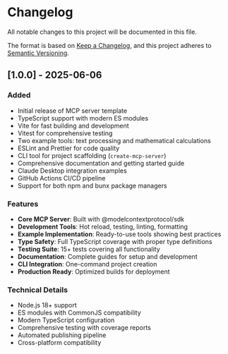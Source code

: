 # Changelog

All notable changes to this project will be documented in this file.

The format is based on [Keep a Changelog](https://keepachangelog.com/en/1.0.0/),
and this project adheres to [Semantic Versioning](https://semver.org/spec/v2.0.0.html).

## [1.0.0] - 2025-06-06

### Added
- Initial release of MCP server template
- TypeScript support with modern ES modules
- Vite for fast building and development
- Vitest for comprehensive testing
- Two example tools: text processing and mathematical calculations
- ESLint and Prettier for code quality
- CLI tool for project scaffolding (`create-mcp-server`)
- Comprehensive documentation and getting started guide
- Claude Desktop integration examples
- GitHub Actions CI/CD pipeline
- Support for both npm and bunx package managers

### Features
- **Core MCP Server**: Built with @modelcontextprotocol/sdk
- **Development Tools**: Hot reload, testing, linting, formatting
- **Example Implementation**: Ready-to-use tools showing best practices
- **Type Safety**: Full TypeScript coverage with proper type definitions
- **Testing Suite**: 15+ tests covering all functionality
- **Documentation**: Complete guides for setup and development
- **CLI Integration**: One-command project creation
- **Production Ready**: Optimized builds for deployment

### Technical Details
- Node.js 18+ support
- ES modules with CommonJS compatibility
- Modern TypeScript configuration
- Comprehensive testing with coverage reports
- Automated publishing pipeline
- Cross-platform compatibility
